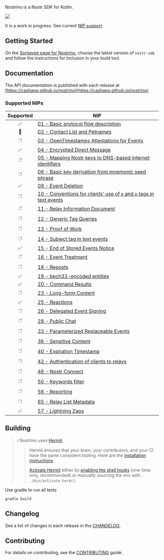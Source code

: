Nostrino is a Nostr SDK for Kotlin.

[<img src="https://img.shields.io/maven-central/v/app.cash.nostrino/nostr-sdk.svg?label=latest%20release"/>](https://mvnrepository.com/artifact/app.cash.nostrino/nostr-sdk)

It is a work in progress. See current [NIP support](#supported-nips).


## Getting Started

On the [Sontaype page for Nostrino](https://central.sonatype.com/namespace/app.cash.nostrino), choose the latest version
of `nostr-sdk` and follow the instructions for inclusion in your build tool.

## Documentation

The API documentation is published with each release
at [https://cashapp.github.io/nostrino](https://cashapp.github.io/nostrino)

### Supported NIPs

| Supported | NIP                                                                                                                              |
|:---------:|----------------------------------------------------------------------------------------------------------------------------------|
| ✅        | [01 - Basic protocol flow description](https://github.com/nostr-protocol/nips/blob/master/01.md)                                 |
| 🚧        | [02 - Contact List and Petnames](https://github.com/nostr-protocol/nips/blob/master/02.md)                                       |
| 🗅         | [03 - OpenTimestamps Attestations for Events](https://github.com/nostr-protocol/nips/blob/master/03.md)                          |
| ✅        | [04 - Encrypted Direct Message](https://github.com/nostr-protocol/nips/blob/master/04.md)                                        |
| 🗅         | [05 - Mapping Nostr keys to DNS-based internet identifiers](https://github.com/nostr-protocol/nips/blob/master/05.md)            |
| 🗅         | [06 - Basic key derivation from mnemonic seed phrase](https://github.com/nostr-protocol/nips/blob/master/06.md)                  |
| ✅        | [09 - Event Deletion](https://github.com/nostr-protocol/nips/blob/master/09.md)                                                  |
| 🗅         | [10 - Conventions for clients' use of `e` and `p` tags in text events](https://github.com/nostr-protocol/nips/blob/master/10.md) |
| 🗅         | [11 - Relay Information Document](https://github.com/nostr-protocol/nips/blob/master/11.md)                                      |
| 🗅         | [12 - Generic Tag Queries](https://github.com/nostr-protocol/nips/blob/master/12.md)                                             |
| 🗅         | [13 - Proof of Work](https://github.com/nostr-protocol/nips/blob/master/13.md)                                                   |
| 🗅         | [14 - Subject tag in text events](https://github.com/nostr-protocol/nips/blob/master/14.md)                                      |
| ✅        | [15 - End of Stored Events Notice](https://github.com/nostr-protocol/nips/blob/master/15.md)                                     |
| 🗅         | [16 - Event Treatment](https://github.com/nostr-protocol/nips/blob/master/16.md)                                                 |
| 🗅         | [18 - Reposts](https://github.com/nostr-protocol/nips/blob/master/18.md)                                                         |
| ✅        | [19 - bech32-encoded entities](https://github.com/nostr-protocol/nips/blob/master/19.md)                                         |
| ✅        | [20 - Command Results](https://github.com/nostr-protocol/nips/blob/master/20.md)                                                 |
| 🗅         | [23 - Long-form Content](https://github.com/nostr-protocol/nips/blob/master/23.md)                                               |
| ✅        | [25 - Reactions](https://github.com/nostr-protocol/nips/blob/master/25.md)                                                       |
| 🗅         | [26 - Delegated Event Signing](https://github.com/nostr-protocol/nips/blob/master/26.md)                                         |
| 🗅         | [28 - Public Chat](https://github.com/nostr-protocol/nips/blob/master/28.md)                                                     |
| 🗅         | [33 - Parameterized Replaceable Events](https://github.com/nostr-protocol/nips/blob/master/33.md)                                |
| 🗅         | [36 - Sensitive Content](https://github.com/nostr-protocol/nips/blob/master/36.md)                                               |
| 🗅         | [40 - Expiration Timestamp](https://github.com/nostr-protocol/nips/blob/master/40.md)                                            |
| 🗅         | [42 - Authentication of clients to relays](https://github.com/nostr-protocol/nips/blob/master/42.md)                             |
| 🗅         | [46 - Nostr Connect](https://github.com/nostr-protocol/nips/blob/master/46.md)                                                   |
| 🗅         | [50 - Keywords filter](https://github.com/nostr-protocol/nips/blob/master/50.md)                                                 |
| 🗅         | [56 - Reporting](https://github.com/nostr-protocol/nips/blob/master/56.md)                                                       |
| 🗅         | [65 - Relay List Metadata](https://github.com/nostr-protocol/nips/blob/master/65.md)                                             |
| ✅        | [57 - Lightning Zaps](https://github.com/nostr-protocol/nips/blob/master/57.md)                                                  |


## Building

> ℹ️ Nostrino uses [Hermit](https://cashapp.github.io/hermit/).
>
>>   Hermit ensures that your team, your contributors, and your CI have the same consistent tooling. Here are the [installation instructions](https://cashapp.github.io/hermit/usage/get-started/#installing-hermit).
>> 
>> [Activate Hermit](https://cashapp.github.io/hermit/usage/get-started/#activating-an-environment) either
by [enabling the shell hooks](https://cashapp.github.io/hermit/usage/shell/) (one-time only, recommended) or manually
sourcing the env with `. ./bin/activate-hermit`.

Use gradle to run all tests

```shell
gradle build
```

## Changelog

See a list of changes in each release in the [CHANGELOG](CHANGELOG.md).

## Contributing

For details on contributing, see the [CONTRIBUTING](CONTRIBUTING.md) guide.
